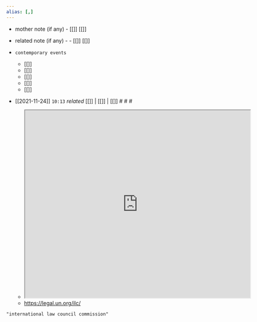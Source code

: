 ```yaml
---
alias: [,]
---
```

- mother note (if any)
		- [[]] [[]]
- related note (if any) -
		- [[]] [[]]
- `contemporary events`
	- [[]]
	- [[]]
	- [[]]
	- [[]]
	- [[]]

- [[2021-11-24]]  `10:13` _related_ [[]] | [[]] | [[]] # # #
	- <iframe src="https://legal.un.org/ilc/" width="600" height="500" ></iframe>
	- https://legal.un.org/ilc/

```query
"international law council commission"
```